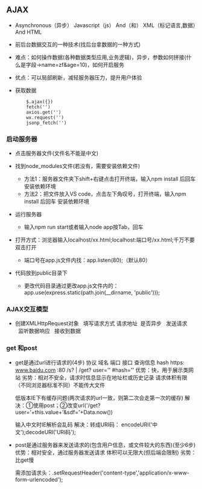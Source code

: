 ## AJAX
- Asynchronous（异步） Javascript（js） And（和） XML（标记语言,数据）And HTML
- 前后台数据交互的一种技术(找后台拿数据的一种方式)
- 难点：如何操作数据(各种数据类型应用,业务逻辑)，异步，参数如何拼接(什么是字段->name=zf&age=10)，如何开启服务
- 优点：可以局部刷新，减轻服务器压力，提升用户体验

- 获取数据
    ```
        $.ajax({})
        fetch('')
        axios.get('')
        wx.request('')
        jsonp_fetch('')
    ```

### 启动服务器
- 点击服务器文件(文件名不能是中文)

- 找到node_modules文件(若没有，需要安装依赖文件)
    - 方法1：服务器文件夹下shift+右键点击打开终端，输入npm install 后回车 安装依赖环境
    - 方法2：把文件放入VS code，点击左下角叹号，打开终端，输入npm install 后回车 安装依赖环境

- 运行服务器
    - 输入npm run start或者输入node app按Tab，回车

- 打开方式：浏览器输入localhost/xx.html;localhost:端口号/xx.html;千万不要双击打开
    - 端口号在app.js文件内找：app.listen(80);（默认80）

- 代码放到public目录下
    - 更改代码目录通过更改app.js文件内的：app.use(express.static(path.join(__dirname, 'public')));

### AJAX交互模型
- 创建XMLHttpRequest对象
  填写请求方式 请求地址  是否异步
  发送请求
  监听数据响应
  接收到数据

### get 和post
- get是通过url进行请求的(4步)
    协议 域名 端口 接口 查询信息 hash
        https:
        www.baidu.com
        :80
        /s? | /get?
        user=''
        #hash=''
    优势：快，用于展示类网站
    劣势：相对不安全，请求时信息显示在地址栏或历史记录
        请求体积有限（不同浏览器标准不同）不能传大文件

    低版本IE下有缓存问题(两次请求的url一致，则第二次会走第一次的缓存)
        解决：①使用post；②改变url('/get?user='+this.value+'&sdf='+Data.now())

    输入中文时IE解析会乱码
        解决：转成URI码： encodeURI('中文');decodeURI('URI码');

- post是通过服务器来发送请求的(包含用户信息，或文件较大的东西)(至少6步)
    优势：相对安全，通过服务器发送请求
        体积可以无限大(但后端会限制)
    劣势：比get慢
    
    需添加请求头：.setRequestHeader('content-type','application/x-www-form-urlencoded');